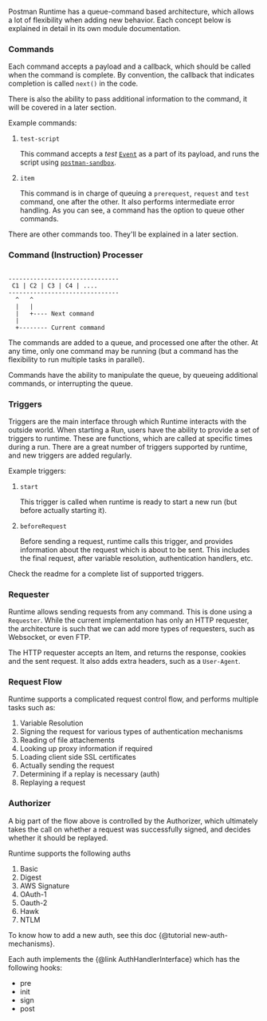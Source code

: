 Postman Runtime has a queue-command based architecture, which allows a lot of flexibility
when adding new behavior. Each concept below is explained in detail in its own module documentation.

### Commands

Each command accepts a payload and a callback, which should be called when the command is complete.
By convention, the callback that indicates completion is called `next()` in the code.

There is also the ability to pass additional information to the command, it will be covered in a
later section.

Example commands:

1. `test-script`

    This command accepts a _test_ [`Event`](http://www.postmanlabs.com/postman-collection/Event.html) as a part
    of its payload, and runs the script using [`postman-sandbox`](https://github.com/postmanlabs/postman-sandbox).

2. `item`

    This command is in charge of queuing a `prerequest`, `request` and `test` command, one after the other. It also
    performs intermediate error handling. As you can see, a command has the option to queue other commands.

There are other commands too. They'll be explained in a later section.

### Command (Instruction) Processer

```text

-------------------------------
 C1 | C2 | C3 | C4 | ....
-------------------------------
  ^   ^
  |   |
  |   +---- Next command
  |
  +-------- Current command
```

The commands are added to a queue, and processed one after the other. At any time,
only one command may be running (but a command has the flexibility to run multiple tasks
in parallel).

Commands have the ability to manipulate the queue, by queueing additional commands, or interrupting the
queue.

### Triggers

Triggers are the main interface through which Runtime interacts with the outside world. When starting a Run,
users have the ability to provide a set of triggers to runtime. These are functions, which are called at specific
times during a run. There are a great number of triggers supported by runtime, and new triggers are added
regularly.

Example triggers:

1.  `start`

    This trigger is called when runtime is ready to start a new run (but before actually starting it).

2. `beforeRequest`

    Before sending a request, runtime calls this trigger, and provides information about the request which is
    about to be sent. This includes the final request, after variable resolution, authentication handlers, etc.

Check the readme for a complete list of supported triggers.

### Requester

Runtime allows sending requests from any command. This is done using a `Requester`. While the current implementation
has only an HTTP requester, the architecture is such that we can add more types of requesters, such as
Websocket, or even FTP.

The HTTP requester accepts an Item, and returns the response, cookies and the sent request. It also adds
extra headers, such as a `User-Agent`.

### Request Flow

Runtime supports a complicated request control flow, and performs multiple tasks such as:

1. Variable Resolution
2. Signing the request for various types of authentication mechanisms
3. Reading of file attachements
4. Looking up proxy information if required
5. Loading client side SSL certificates
6. Actually sending the request
7. Determining if a replay is necessary (auth)
8. Replaying a request

### Authorizer

A big part of the flow above is controlled by the Authorizer, which ultimately takes the call on
whether a request was successfully signed, and decides whether it should be replayed.

Runtime supports the following auths
1. Basic
2. Digest
3. AWS Signature
4. OAuth-1
5. Oauth-2
6. Hawk
7. NTLM

To know how to add a new auth, see this doc {@tutorial new-auth-mechanisms}.

Each auth implements the {@link AuthHandlerInterface} which has the following hooks:
- pre
- init
- sign
- post
